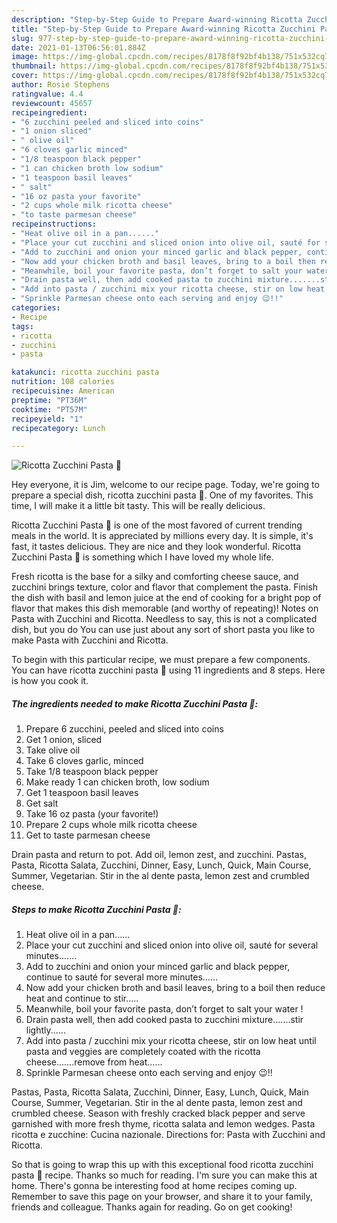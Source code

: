 ```yaml
---
description: "Step-by-Step Guide to Prepare Award-winning Ricotta Zucchini Pasta 🍝"
title: "Step-by-Step Guide to Prepare Award-winning Ricotta Zucchini Pasta 🍝"
slug: 977-step-by-step-guide-to-prepare-award-winning-ricotta-zucchini-pasta
date: 2021-01-13T06:56:01.884Z
image: https://img-global.cpcdn.com/recipes/8178f8f92bf4b138/751x532cq70/ricotta-zucchini-pasta-🍝-recipe-main-photo.jpg
thumbnail: https://img-global.cpcdn.com/recipes/8178f8f92bf4b138/751x532cq70/ricotta-zucchini-pasta-🍝-recipe-main-photo.jpg
cover: https://img-global.cpcdn.com/recipes/8178f8f92bf4b138/751x532cq70/ricotta-zucchini-pasta-🍝-recipe-main-photo.jpg
author: Rosie Stephens
ratingvalue: 4.4
reviewcount: 45657
recipeingredient:
- "6 zucchini peeled and sliced into coins"
- "1 onion sliced"
- " olive oil"
- "6 cloves garlic minced"
- "1/8 teaspoon black pepper"
- "1 can chicken broth low sodium"
- "1 teaspoon basil leaves"
- " salt"
- "16 oz pasta your favorite"
- "2 cups whole milk ricotta cheese"
- "to taste parmesan cheese"
recipeinstructions:
- "Heat olive oil in a pan......"
- "Place your cut zucchini and sliced onion into olive oil, sauté for several minutes......."
- "Add to zucchini and onion your minced garlic and black pepper, continue to sauté for several more minutes......"
- "Now add your chicken broth and basil leaves, bring to a boil then reduce heat and continue to stir....."
- "Meanwhile, boil your favorite pasta, don’t forget to salt your water !"
- "Drain pasta well, then add cooked pasta to zucchini mixture.......stir lightly......"
- "Add into pasta / zucchini mix your ricotta cheese, stir on low heat until pasta and veggies are completely coated with the ricotta cheese.......remove from heat......"
- "Sprinkle Parmesan cheese onto each serving and enjoy 😉!!"
categories:
- Recipe
tags:
- ricotta
- zucchini
- pasta

katakunci: ricotta zucchini pasta 
nutrition: 108 calories
recipecuisine: American
preptime: "PT36M"
cooktime: "PT57M"
recipeyield: "1"
recipecategory: Lunch

---
```



![Ricotta Zucchini Pasta 🍝](https://img-global.cpcdn.com/recipes/8178f8f92bf4b138/751x532cq70/ricotta-zucchini-pasta-🍝-recipe-main-photo.jpg)

Hey everyone, it is Jim, welcome to our recipe page. Today, we're going to prepare a special dish, ricotta zucchini pasta 🍝. One of my favorites. This time, I will make it a little bit tasty. This will be really delicious.

Ricotta Zucchini Pasta 🍝 is one of the most favored of current trending meals in the world. It is appreciated by millions every day. It is simple, it's fast, it tastes delicious. They are nice and they look wonderful. Ricotta Zucchini Pasta 🍝 is something which I have loved my whole life.

Fresh ricotta is the base for a silky and comforting cheese sauce, and zucchini brings texture, color and flavor that complement the pasta. Finish the dish with basil and lemon juice at the end of cooking for a bright pop of flavor that makes this dish memorable (and worthy of repeating)! Notes on Pasta with Zucchini and Ricotta. Needless to say, this is not a complicated dish, but you do You can use just about any sort of short pasta you like to make Pasta with Zucchini and Ricotta.


To begin with this particular recipe, we must prepare a few components. You can have ricotta zucchini pasta 🍝 using 11 ingredients and 8 steps. Here is how you cook it.

<!--inarticleads1-->

##### The ingredients needed to make Ricotta Zucchini Pasta 🍝:

1. Prepare 6 zucchini, peeled and sliced into coins
1. Get 1 onion, sliced
1. Take  olive oil
1. Take 6 cloves garlic, minced
1. Take 1/8 teaspoon black pepper
1. Make ready 1 can chicken broth, low sodium
1. Get 1 teaspoon basil leaves
1. Get  salt
1. Take 16 oz pasta (your favorite!)
1. Prepare 2 cups whole milk ricotta cheese
1. Get to taste parmesan cheese


Drain pasta and return to pot. Add oil, lemon zest, and zucchini. Pastas, Pasta, Ricotta Salata, Zucchini, Dinner, Easy, Lunch, Quick, Main Course, Summer, Vegetarian. Stir in the al dente pasta, lemon zest and crumbled cheese. 

<!--inarticleads2-->

##### Steps to make Ricotta Zucchini Pasta 🍝:

1. Heat olive oil in a pan......
1. Place your cut zucchini and sliced onion into olive oil, sauté for several minutes.......
1. Add to zucchini and onion your minced garlic and black pepper, continue to sauté for several more minutes......
1. Now add your chicken broth and basil leaves, bring to a boil then reduce heat and continue to stir.....
1. Meanwhile, boil your favorite pasta, don’t forget to salt your water !
1. Drain pasta well, then add cooked pasta to zucchini mixture.......stir lightly......
1. Add into pasta / zucchini mix your ricotta cheese, stir on low heat until pasta and veggies are completely coated with the ricotta cheese.......remove from heat......
1. Sprinkle Parmesan cheese onto each serving and enjoy 😉!!


Pastas, Pasta, Ricotta Salata, Zucchini, Dinner, Easy, Lunch, Quick, Main Course, Summer, Vegetarian. Stir in the al dente pasta, lemon zest and crumbled cheese. Season with freshly cracked black pepper and serve garnished with more fresh thyme, ricotta salata and lemon wedges. Pasta ricotta e zucchine: Cucina nazionale. Directions for: Pasta with Zucchini and Ricotta. 

So that is going to wrap this up with this exceptional food ricotta zucchini pasta 🍝 recipe. Thanks so much for reading. I'm sure you can make this at home. There's gonna be interesting food at home recipes coming up. Remember to save this page on your browser, and share it to your family, friends and colleague. Thanks again for reading. Go on get cooking!
